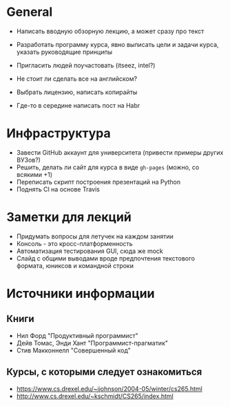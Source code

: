 # General
  - Написать вводную обзорную лекцию, а может сразу про текст

  - Разработать программу курса, явно выписать цели и задачи курса, указать
    руководящие принципы
  - Пригласить людей поучастовать (itseez, intel?)
  - Не стоит ли сделать все на английском?
  - Выбрать лицензию, написать копирайты
  
  - Где-то в середине написать пост на Habr

# Инфраструктура

  - Завести GitHub аккаунт для университета (привести примеры других ВУЗов?)
  - Решить, делать ли сайт для курса в виде `gh-pages` (можно, со всякими +1)
  - Переписать скрипт построения презентаций на Python
  - Поднять CI на основе Travis

# Заметки для лекций
 
  - Придумать вопросы для летучек на каждом занятии
  - Консоль - это кросс-платформенность
  - Автоматизация тестирования GUI, сюда же mock
  - Слайд с общими выводами вроде предпочтения текстового формата, юниксов и
    командной строки

# Источники информации

## Книги

  - Нил Форд "Продуктивный программист"
  - Дейв Томас, Энди Хант "Программист-прагматик"
  - Стив Макконнелл "Совершенный код"

## Курсы, с которыми следует ознакомиться
  - <https://www.cs.drexel.edu/~jjohnson/2004-05/winter/cs265.html>
  - <http://www.cs.drexel.edu/~kschmidt/CS265/index.html>